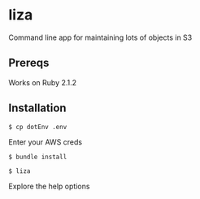 liza
====
Command line app for maintaining lots of objects in S3

Prereqs
-------
Works on Ruby 2.1.2

Installation
------------
    $ cp dotEnv .env

Enter your AWS creds

    $ bundle install

    $ liza

Explore the help options
